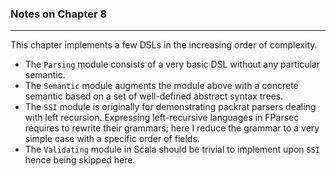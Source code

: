 ### Notes on Chapter 8 ###

---

This chapter implements a few DSLs in the increasing order of complexity.
- The `Parsing` module consists of a very basic DSL without any particular semantic.
- The `Semantic` module augments the module above with a concrete semantic based on a set of well-defined abstract syntax trees.
- The `SSI` module is originally for demonstrating packrat parsers dealing with left recursion. 
Expressing left-recursive languages in FParsec requires to rewrite their grammars; here I reduce the grammar to a very simple case with a specific order of fields.
- The `Validating` module in Scala should be trivial to implement upon `SSI` hence being skipped here. 
